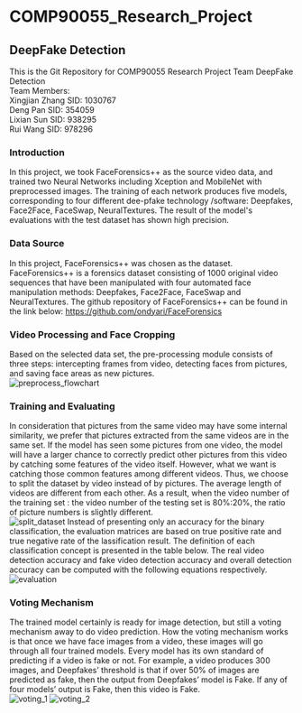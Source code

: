 # COMP90055_Research_Project
## DeepFake Detection
This is the Git Repository for COMP90055 Research Project Team DeepFake Detection  
Team Members:  
Xingjian Zhang  SID: 1030767  
Deng Pan        SID: 354059  
Lixian Sun      SID: 938295  
Rui Wang        SID: 978296  

### Introduction
In  this  project,  we took  FaceForensics++ as  the source  video data,  and  trained two
Neural Networks including  Xception  and  MobileNet with preprocessed images. The training
of each network produces five models, corresponding to four different dee-pfake technology
/software: Deepfakes,  Face2Face, FaceSwap,  NeuralTextures.  The  result of  the  model's
evaluations with the test dataset has shown high precision.

### Data Source
In this project, FaceForensics++ was chosen as the dataset.
FaceForensics++ is a forensics dataset consisting  of  1000 original video  sequences that
have been manipulated with four automated face manipulation methods: Deepfakes, Face2Face,
FaceSwap and NeuralTextures.
The github repository of FaceForensics++ can be found in the link below:
https://github.com/ondyari/FaceForensics

### Video Processing and Face Cropping
Based on  the  selected  data  set,  the pre-processing module consists  of  three  steps:
intercepting  frames  from video,  detecting faces from pictures, and saving face areas as
new pictures.  
![preprocess_flowchart]()

### Training and Evaluating
In consideration that pictures from the same video may have some internal  similarity,  we
prefer that pictures extracted from the same videos  are in the same set. If the model has
seen some pictures from one video, the model  will  have  a  larger  chance  to  correctly
predict other pictures from this video by catching some  features  of  the  video  itself.
However, what we want is catching those common features  among  different videos. Thus, we
choose to split the dataset by video instead of by pictures. The average length of  videos
are different from each  other. As a result,  when the video number of the training  set :
the video number of the testing set is 80%:20%,  the ratio of picture numbers is  slightly
different.  
![split_dataset]()
Instead of presenting only an accuracy  for  the  binary  classification,  the  evaluation
matrices are based on true positive rate and  true  negative  rate  of  the  lassification
result. The  definition of each classification  concept is  presented in  the table below.
The real video detection accuracy and fake video detection accuracy and overall  detection
accuracy can be computed with the following equations respectively.  
![evaluation]()

### Voting Mechanism
The trained model certainly is ready for image detection, but still a voting mechanism away
to do video prediction. How the voting mechanism works is  that once  we  have face  images
from a video, these images will go through all four trained models. Every model has its own
standard of predicting if a video is fake or not. For example, a video produces 300 images,
and Deepfakes’ threshold is that if over 50%  of images  are  predicted  as  fake, then the
output  from  Deepfakes’  model is Fake. If any of  four models’  output is Fake, then this
video is Fake.  
![voting_1]()
![voting_2]()





